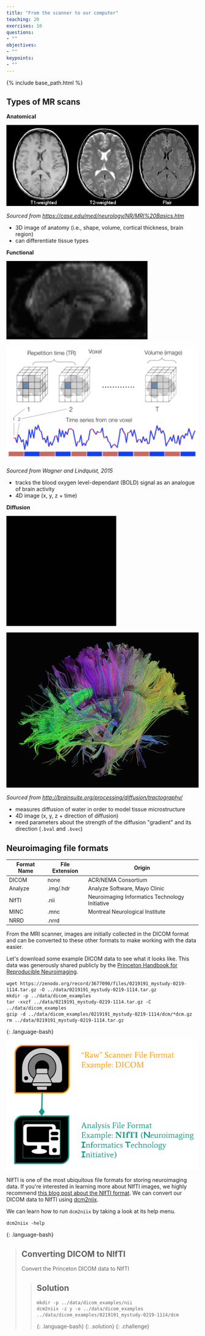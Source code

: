 ```yaml
---
title: "From the scanner to our computer"
teaching: 20
exercises: 10
questions:
- ""
objectives:
- ""
keypoints:
- ""
---
```


{% include base_path.html %}

## Types of MR scans

**Anatomical**

![](../fig/t1t2flairbrain.jpeg)

*Sourced from https://case.edu/med/neurology/NR/MRI%20Basics.htm*

- 3D image of anatomy (i.e., shape, volume, cortical thickness, brain region)
- can differentiate tissue types

**Functional**

![](../fig/bold.gif)

![](../fig/fmri_timeseries.png)

*Sourced from Wagner and Lindquist, 2015*

- tracks the blood oxygen level-dependant (BOLD) signal as an analogue of brain activity
- 4D image (x, y, z + time)

**Diffusion**

![](../fig/dwi.gif)

![](../fig/dwi_tracts.png)

*Sourced from http://brainsuite.org/processing/diffusion/tractography/*

- measures diffusion of water in order to model tissue microstructure
- 4D image (x, y, z + direction of diffusion)
- need parameters about the strength of the diffusion "gradient" and its direction (`.bval` and `.bvec`)

## Neuroimaging file formats

|Format Name | File Extension | Origin |
|---|---|---|
| DICOM | none | ACR/NEMA Consortium |
| Analyze | .img/.hdr | Analyze Software, Mayo Clinic |
| NIfTI | .nii | Neuroimaging Informatics Technology Initiative |
| MINC | .mnc | Montreal Neurological Institute |
| NRRD | .nrrd | |

From the MRI scanner, images are initially collected in the DICOM format and can be converted to these other formats to make working with the data easier.

Let's download some example DICOM data to see what it looks like.
This data was generously shared publicly by the [Princeton Handbook for Reproducible Neuroimaging](https://brainhack-princeton.github.io/handbook/).

~~~
wget https://zenodo.org/record/3677090/files/0219191_mystudy-0219-1114.tar.gz -O ../data/0219191_mystudy-0219-1114.tar.gz
mkdir -p ../data/dicom_examples
tar -xvzf ../data/0219191_mystudy-0219-1114.tar.gz -C ../data/dicom_examples
gzip -d ../data/dicom_examples/0219191_mystudy-0219-1114/dcm/*dcm.gz
rm ../data/0219191_mystudy-0219-1114.tar.gz
~~~
{: .language-bash}

![dicom-to-nifti](../fig/dicom_to_nifti.png)

NIfTI is one of the most ubiquitous file formats for storing neuroimaging data.
If you're interested in learning more about NIfTI images, we highly recommend [this blog post about the NIfTI format](http://brainder.org/2012/09/23/the-nifti-file-format/).
We can convert our DICOM data to NIfTI using [dcm2niix](https://github.com/rordenlab/dcm2niix).

We can learn how to run `dcm2niix` by taking a look at its help menu.
~~~
dcm2niix -help
~~~
{: .language-bash}

> ## Converting DICOM to NIfTI
> Convert the Princeton DICOM data to NIfTI
>
> > ## Solution
> > ~~~
> > mkdir -p ../data/dicom_examples/nii
> > dcm2niix -z y -o ../data/dicom_examples ../data/dicom_examples/0219191_mystudy-0219-1114/dcm
> > ~~~
> > {: .language-bash}
> {: .solution}
{: .challenge}

